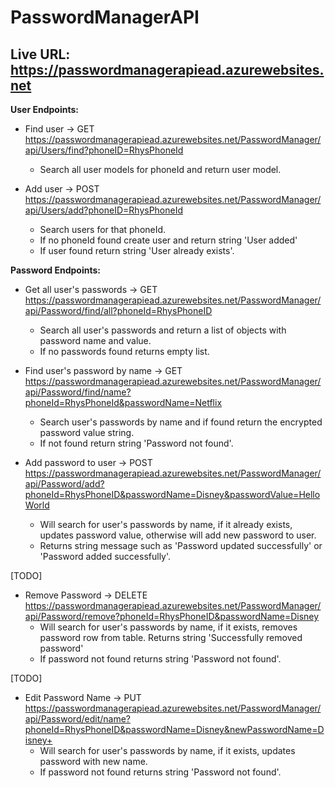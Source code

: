 # PasswordManagerAPI

## Live URL: https://passwordmanagerapiead.azurewebsites.net

**User Endpoints:**
- Find user -> GET https://passwordmanagerapiead.azurewebsites.net/PasswordManager/api/Users/find?phoneID=RhysPhoneId
	- Search all user models for phoneId and return user model.

- Add user -> POST https://passwordmanagerapiead.azurewebsites.net/PasswordManager/api/Users/add?phoneID=RhysPhoneId
	- Search users for that phoneId.
	- If no phoneId found create user and return string 'User added'
	- If user found return string 'User already exists'.


**Password Endpoints:**
- Get all user's passwords -> GET https://passwordmanagerapiead.azurewebsites.net/PasswordManager/api/Password/find/all?phoneId=RhysPhoneID
	- Search all user's passwords and return a list of objects with password name and value.
	- If no passwords found returns empty list.

- Find user's password by name -> GET https://passwordmanagerapiead.azurewebsites.net/PasswordManager/api/Password/find/name?phoneId=RhysPhoneId&passwordName=Netflix
	- Search user's passwords by name and if found return the encrypted password value string.
	- If not found return string 'Password not found'.

- Add password to user -> POST https://passwordmanagerapiead.azurewebsites.net/PasswordManager/api/Password/add?phoneId=RhysPhoneID&passwordName=Disney&passwordValue=HelloWorld
	- Will search for user's passwords by name, if it already exists, updates password value, otherwise will add new password to user.
	- Returns string message such as 'Password updated successfully' or 'Password added successfully'.

[TODO]
- Remove Password -> DELETE https://passwordmanagerapiead.azurewebsites.net/PasswordManager/api/Password/remove?phoneId=RhysPhoneID&passwordName=Disney
	- Will search for user's passwords by name, if it exists, removes password row from table. Returns string 'Successfully removed password'
	- If password not found returns string 'Password not found'.
	
[TODO]
- Edit Password Name -> PUT https://passwordmanagerapiead.azurewebsites.net/PasswordManager/api/Password/edit/name?phoneId=RhysPhoneID&passwordName=Disney&newPasswordName=Disney+
	- Will search for user's passwords by name, if it exists, updates password with new name.
	- If password not found returns string 'Password not found'.